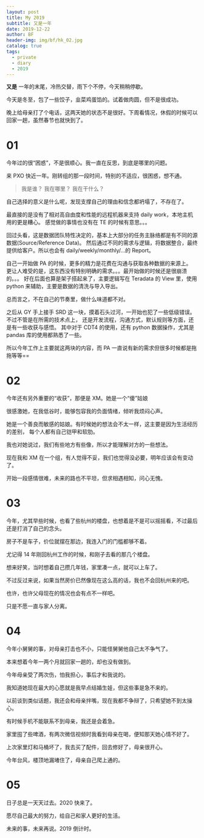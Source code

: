 ```yaml
---
layout: post
title: My 2019
subtitle: 又是一年
date: 2019-12-22
author: BF
header-img: img/bf/hk_02.jpg
catalog: true
tags:
  - private
  - diary
  - 2019
---
```


**又是** 一年的末尾，冷热交替，雨下个不停，今天稍稍停歇。

今天是冬至，包了一些饺子，韭菜鸡蛋馅的。试着做肉圆，但不是很成功。

晚上给母亲打了个电话，这两天她的状态不是很好。下周看情况，休假的时候可以回家一趟，虽然春节也就快到了。

# 01

今年过的很“困惑”，不是很顺心。我一直在反思，到底是哪里的问题。

来 PXO 快近一年。刚转组的那一段时间，特别的不适应，很困惑，想不通。

> 我是谁？
> 我在哪里？
> 我在干什么？

自己选择的意义是什么呢，发现支撑自己的理由和信念都坍塌了，不存在了。

最直接的是没有了相对高自由度和性能的远程机器来支持 daily work，本地主机用的更是糟心。
感觉做的事情也没有在 TE 的时候有意思。。。

回过头看，这是数据团队特性决定的，基本上大部分的任务主脉络都是有不同的源数据(Source/Reference Data)。
然后通过不同的需求与逻辑，将数据整合，最终提供给客户。所以也会有 daily/weekly/monthly/...的 Report。

自己一开始做 PA 的时候，更多的精力是花费在沟通与获取各种数据的来源上。
更让人难受的是，这东西没有特别明确的需求。。。最开始做的时候还是很崩溃的。。。
好在后面也算是架子搭起来了，主要逻辑写在 Teradata 的 View 里，使用 python 来辅助，主要是数据的清洗与导入导出。

总而言之，不在自己的节奏里，做什么味道都不对。

之后从 GY 手上接手 SRD 这一块，摸着石头过河，一开始也犯了一些低级错误。不过不管是在所需的技术点上，
还是开发流程，沟通方式，默认规则等方面，还是有一些收获与感悟。
其中对于 CDT4 的使用，还有 python 数据操作，尤其是 pandas 库的使用都熟悉了一些。

所以今年工作上主要就这两块的内容，而 PA 一直说有新的需求但很多时候都是拖拖等等==

# 02

今年还有另外重要的“收获”，那便是 XM。她是一个“傻”姑娘

很感激她，在我低谷时，能够包容我的负面情绪，倾听我烦闷心声。

她是一个善良而敏感的姑娘。有时候她的想法会不太一样，这主要是因为生活经历的差别，
每个人都有自己铠甲和软肋。

我也对她说过，我们有些地方有些像，所以才能理解对方的一些想法。

现在我和 XM 在一个组，有人觉得不妥，我们也觉得没必要，明年应该会有变动了。

开始一段感情很难，未来的路也不平坦，但求相遇相知，问心无愧。

# 03

今年，尤其早些时候，也看了些杭州的楼盘，也想着是不是可以摇摇看，不过最后还是打消了自己的念头。

房子不是车子，价位就摆在那边，我连入门的门槛都够不着。

尤记得 14 年刚回杭州工作的时候，和刚子去看的那几个楼盘。

想来好笑，当时想着自己攒几年钱，家里凑一点，就可以上车了。

不过反过来说，如果当然房价已然像现在这么高的话，我也不会回杭州来的吧。

也许，也许父母现在的情况也会有点不一样吧。

只是不愿一直与家人分离。

# 04

今年小舅舅的事，对母亲打击也不小，只能怪舅舅他自己太不争气了。

本来想着今年一两个月就回家一趟的，却也没有做到。

今年母亲受了两次伤，怕我担心，事后才和我说的。

我知道她现在最大的心愿就是我早点结婚生娃，但这些事是急不来的。

以前谈到类似话题，我还会和母亲拌嘴，现在我都不争辩了，只希望她不到太操心。

有时候手机不能联系不到母亲，我还是会着急。

家里囤了些啤酒，有两次微信视频时我看到母亲在喝，便知那天她心情不好了。

上次家里灯和马桶坏了，我去买了配件，回去修好了，母亲很开心。

今年台风，楼顶地漏堵住了，母亲自己爬上通的。


# 05

日子总是一天天过去。2020 快来了。

愿尽自己最大的努力，给自己和家人更好的生活。

未来的事，未来再说。2019 倒计时。
